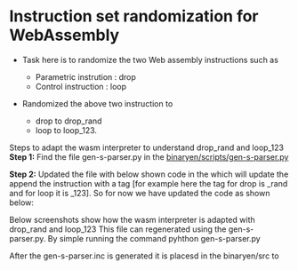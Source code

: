 # Instruction set randomization for WebAssembly  

* Task here is to randomize the two Web assembly instructions such as 
    * Parametric instrution : drop  
    * Control instruction : loop

* Randomized the above two instruction to 
    * drop to drop_rand 
    * loop to loop_123.

Steps to adapt the wasm interpreter to understand drop_rand and loop_123  
**Step 1:** Find the file gen-s-parser.py in the [binaryen/scripts/gen-s-parser.py](https://github.com/WebAssembly/binaryen/tree/master/scripts)

**Step 2:** Updated the file with below shown code in the which will update the append the instruction with a tag [for example here the tag for drop is _rand and for loop it is _123]. So for now we have updated the code as shown below:






Below screenshots show how the wasm interpreter is adapted with drop_rand and loop_123
This file can regenerated using the gen-s-parser.py. By simple running the command pyhthon gen-s-parser.py

After the gen-s-parser.inc is generated it is placesd in the binaryen/src to 
